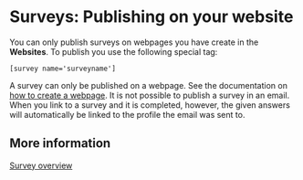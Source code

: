 # Surveys: Publishing on your website

You can only publish surveys on webpages you have create in the **Websites**.
To publish you use the following special tag:

`[survey name='surveyname']`

A survey can only be published on a webpage. See the documentation 
on [how to create a webpage](./create-and-publish-your-own-web-pages.md).
It is not possible to publish a survey in an email. When you link to a survey 
and it is completed, however, the given answers will automatically be linked 
to the profile the email was sent to.

## More information

[Survey overview](./surveys)
